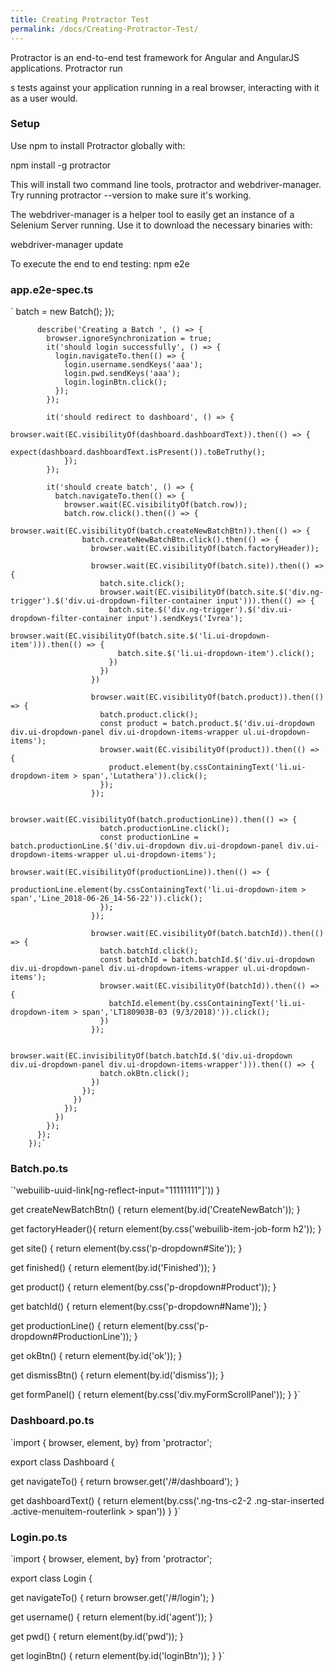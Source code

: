 ```yaml
---
title: Creating Protractor Test
permalink: /docs/Creating-Protractor-Test/
---
```


Protractor is an end-to-end test framework for Angular and AngularJS applications. Protractor run

s tests against your application running in a real browser, interacting with it as a user would.
### Setup

Use npm to install Protractor globally with:

npm install -g protractor

This will install two command line tools, protractor and webdriver-manager. Try running protractor --version to make sure it's working.

The webdriver-manager is a helper tool to easily get an instance of a Selenium Server running. Use it to download the necessary binaries with:

webdriver-manager update



To execute the end to end testing:
npm e2e

### app.e2e-spec.ts
`			batch     = new Batch();
		  });
		 
		  describe('Creating a Batch ', () => {
			browser.ignoreSynchronization = true;
			it('should login successfully', () => {
			  login.navigateTo.then(() => {
				login.username.sendKeys('aaa'); 
				login.pwd.sendKeys('aaa'); 
				login.loginBtn.click(); 
			  });
			});   
		 
			it('should redirect to dashboard', () => {
				browser.wait(EC.visibilityOf(dashboard.dashboardText)).then(() => {
				  expect(dashboard.dashboardText.isPresent()).toBeTruthy();
				});
			});   
		 
			it('should create batch', () => {
			  batch.navigateTo.then(() => {
				browser.wait(EC.visibilityOf(batch.row));
				batch.row.click().then(() => {
				  browser.wait(EC.visibilityOf(batch.createNewBatchBtn)).then(() => {
					batch.createNewBatchBtn.click().then(() => {
					  browser.wait(EC.visibilityOf(batch.factoryHeader));
		   
					  browser.wait(EC.visibilityOf(batch.site)).then(() => {
						batch.site.click();
						browser.wait(EC.visibilityOf(batch.site.$('div.ng-trigger').$('div.ui-dropdown-filter-container input'))).then(() => {
						  batch.site.$('div.ng-trigger').$('div.ui-dropdown-filter-container input').sendKeys('Ivrea');
						  browser.wait(EC.visibilityOf(batch.site.$('li.ui-dropdown-item'))).then(() => {
							batch.site.$('li.ui-dropdown-item').click();
						  })
						})
					  })
		   
					  browser.wait(EC.visibilityOf(batch.product)).then(() => {
						batch.product.click();
						const product = batch.product.$('div.ui-dropdown div.ui-dropdown-panel div.ui-dropdown-items-wrapper ul.ui-dropdown-items');
						browser.wait(EC.visibilityOf(product)).then(() => {
						  product.element(by.cssContainingText('li.ui-dropdown-item > span','Lutathera')).click(); 
						});
					  });
		   
					  browser.wait(EC.visibilityOf(batch.productionLine)).then(() => {
						batch.productionLine.click();
						const productionLine = batch.productionLine.$('div.ui-dropdown div.ui-dropdown-panel div.ui-dropdown-items-wrapper ul.ui-dropdown-items');
						browser.wait(EC.visibilityOf(productionLine)).then(() => {
						  productionLine.element(by.cssContainingText('li.ui-dropdown-item > span','Line_2018-06-26_14-56-22')).click(); 
						});
					  });
		   
					  browser.wait(EC.visibilityOf(batch.batchId)).then(() => {
						batch.batchId.click();
						const batchId = batch.batchId.$('div.ui-dropdown div.ui-dropdown-panel div.ui-dropdown-items-wrapper ul.ui-dropdown-items');
						browser.wait(EC.visibilityOf(batchId)).then(() => {
						  batchId.element(by.cssContainingText('li.ui-dropdown-item > span','LT180903B-03 (9/3/2018)')).click();
						})
					  });
		 
					  browser.wait(EC.invisibilityOf(batch.batchId.$('div.ui-dropdown div.ui-dropdown-panel div.ui-dropdown-items-wrapper'))).then(() => {
						batch.okBtn.click();
					  })
					});
				  })
				});
			  })
			});
		  });
		});`

### Batch.po.ts
`'webuilib-uuid-link[ng-reflect-input="11111111"]'))
  }
 
  get createNewBatchBtn() {
    return element(by.id('CreateNewBatch'));
  }
 
  get factoryHeader(){
    return element(by.css('webuilib-item-job-form h2'));
  }
 
  get site() {
     return element(by.css('p-dropdown#Site'));
  }
 
  get finished() {
    return element(by.id('Finished'));
  }
 
  get product() {
    return element(by.css('p-dropdown#Product'));
  }
 
  get batchId() {
    return element(by.css('p-dropdown#Name'));
  }
 
  get productionLine() {
    return element(by.css('p-dropdown#ProductionLine'));
  }
 
  get okBtn() {
    return element(by.id('ok'));
  }
  
  get dismissBtn() {
    return element(by.id('dismiss'));
  }
 
  get formPanel() {
    return element(by.css('div.myFormScrollPanel'));
  }
}`

### Dashboard.po.ts
`import { browser, element, by} from 'protractor';
 
export class Dashboard {
 
  get navigateTo() {
    return browser.get('/#/dashboard');
  }
 
  get dashboardText() {
    return element(by.css('.ng-tns-c2-2 .ng-star-inserted .active-menuitem-routerlink > span'))
  }
}`

### Login.po.ts
`import { browser, element, by} from 'protractor';
 
export class Login {
 
  get navigateTo() {
    return browser.get('/#/login');
  }
 
  get username() {
    return element(by.id('agent'));
  }
 
  get pwd() {
    return element(by.id('pwd'));
  }
 
  get loginBtn() {
    return element(by.id('loginBtn'));
  }
}`